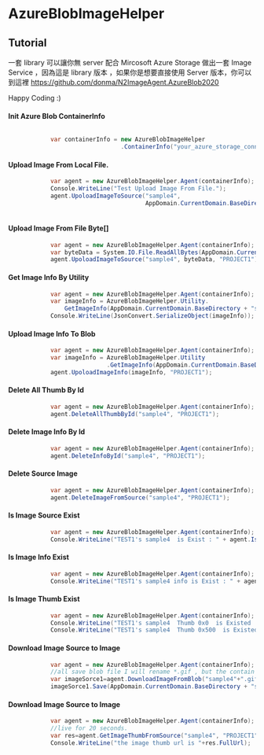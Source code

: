 # AzureBlobImageHelper

Tutorial
----

一套 library 可以讓你無 server 配合 Mircosoft Azure Storage 做出一套 Image Service ，因為這是 library 版本 ，如果你是想要直接使用 Server 版本，你可以到這裡 https://github.com/donma/N2ImageAgent.AzureBlob2020

Happy Coding :)

#### Init Azure Blob ContainerInfo
```C#

            var containerInfo = new AzureBlobImageHelper
                                .ContainerInfo("your_azure_storage_connectionstring", "blob_container_name");

```

#### Upload Image From Local File.
```C#
            var agent = new AzureBlobImageHelper.Agent(containerInfo);
            Console.WriteLine("Test Upload Image From File.");
            agent.UpoloadImageToSource("sample4", 
                                       AppDomain.CurrentDomain.BaseDirectory + "sample4.jpg", "PROJECT1");
            
```

#### Upload Image From File Byte[]

```C#
            var agent = new AzureBlobImageHelper.Agent(containerInfo);
            var byteData = System.IO.File.ReadAllBytes(AppDomain.CurrentDomain.BaseDirectory + "sample4.jpg");
            agent.UpoloadImageToSource("sample4", byteData, "PROJECT1");

```

#### Get Image Info By Utility

```C#
            var agent = new AzureBlobImageHelper.Agent(containerInfo);
            var imageInfo = AzureBlobImageHelper.Utility.
                GetImageInfo(AppDomain.CurrentDomain.BaseDirectory + "sample4.jpg", "sample4", "TAGNAME");
            Console.WriteLine(JsonConvert.SerializeObject(imageInfo));

```

#### Upload  Image Info To Blob

```C#
            var agent = new AzureBlobImageHelper.Agent(containerInfo);
            var imageInfo = AzureBlobImageHelper.Utility
                            .GetImageInfo(AppDomain.CurrentDomain.BaseDirectory + "sample4.jpg", "sample4", "TAGNAME");
            agent.UpoloadImageInfo(imageInfo, "PROJECT1");

```

#### Delete All Thumb By Id

```C#
            var agent = new AzureBlobImageHelper.Agent(containerInfo);
            agent.DeleteAllThumbById("sample4", "PROJECT1");

```

#### Delete Image Info By Id

```C#
            var agent = new AzureBlobImageHelper.Agent(containerInfo);
            agent.DeleteInfoById("sample4", "PROJECT1");

```

#### Delete Source Image

```C#
            var agent = new AzureBlobImageHelper.Agent(containerInfo);
            agent.DeleteImageFromSource("sample4", "PROJECT1");

```

#### Is Image Source Exist

```C#
            var agent = new AzureBlobImageHelper.Agent(containerInfo);
            Console.WriteLine("TEST1's sample4  is Exist : " + agent.IsImageSourceExisted("sample4", "PROJECT1"));

```

#### Is Image Info Exist

```C#
            var agent = new AzureBlobImageHelper.Agent(containerInfo);
            Console.WriteLine("TEST1's sample4 info is Exist : " + agent.IsImageInfoExisted("sample4", "PROJECT1"));

```

#### Is Image Thumb Exist

```C#
            var agent = new AzureBlobImageHelper.Agent(containerInfo);
            Console.WriteLine("TEST1's sample4  Thumb 0x0  is Existed : " + agent.IsImageThumbExisted("sample4", "PROJECT1",0,0));
            Console.WriteLine("TEST1's sample4  Thumb 0x500  is Existed : " + agent.IsImageThumbExisted("sample4", "PROJECT1", 0, 500));

```

#### Download Image Source to Image

```C#
            var agent = new AzureBlobImageHelper.Agent(containerInfo);
            //all save blob file I will rename *.gif , but the contain is origi file format.
            var imageSorce1=agent.DownloadImageFromBlob("sample4"+".gif", "PROJECT1");
            imageSorce1.Save(AppDomain.CurrentDomain.BaseDirectory + "sample4_source.gif");

```

#### Download Image Source to Image

```C#
            var agent = new AzureBlobImageHelper.Agent(containerInfo);
            //live for 20 seconds.
            var res=agent.GetImageThumbFromSource("sample4", "PROJECT1", 0, 100, DateTime.Now.AddSeconds(20));
            Console.WriteLine("the image thumb url is "+res.FullUrl);
```



